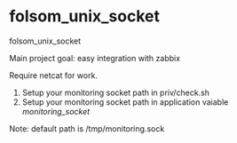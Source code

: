 folsom_unix_socket
==================

folsom_unix_socket


Main project goal: easy integration with zabbix

Require netcat for work.

1. Setup your monitoring socket path in priv/check.sh
2. Setup your monitoring socket path in application vaiable *monitoring_socket*

Note: default path is /tmp/monitoring.sock
